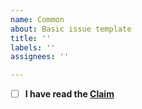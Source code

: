 ```yaml
---
name: Common
about: Basic issue template
title: ''
labels: ''
assignees: ''

---
```


- [ ] **I have read the [Claim](https://github.com/subframe7536/vscode-custom-ui-style?tab=readme-ov-file#claim)**
